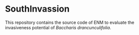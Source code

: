 # SouthInvassion

This repository contains the source code of ENM to evaluate the invasiveness potential of *Baccharis drancunculifolia*.
